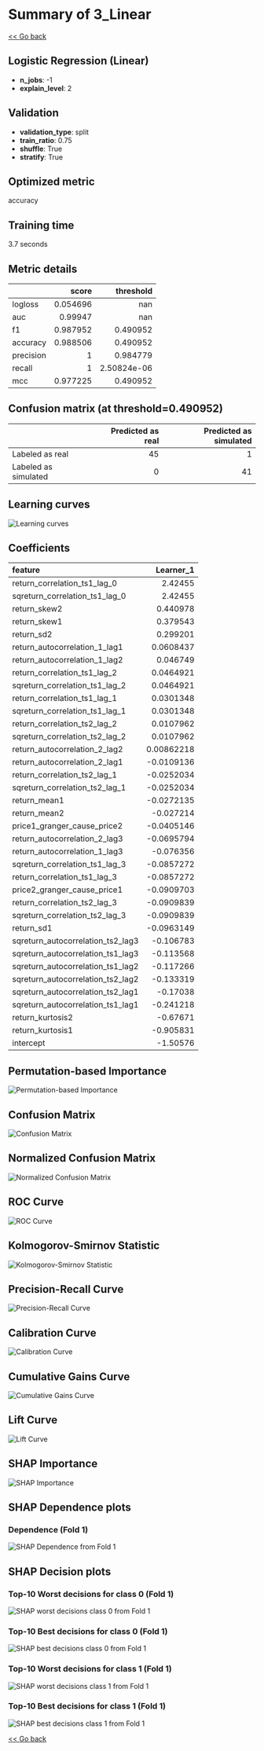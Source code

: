 # Summary of 3_Linear

[<< Go back](../README.md)


## Logistic Regression (Linear)
- **n_jobs**: -1
- **explain_level**: 2

## Validation
 - **validation_type**: split
 - **train_ratio**: 0.75
 - **shuffle**: True
 - **stratify**: True

## Optimized metric
accuracy

## Training time

3.7 seconds

## Metric details
|           |    score |     threshold |
|:----------|---------:|--------------:|
| logloss   | 0.054696 | nan           |
| auc       | 0.99947  | nan           |
| f1        | 0.987952 |   0.490952    |
| accuracy  | 0.988506 |   0.490952    |
| precision | 1        |   0.984779    |
| recall    | 1        |   2.50824e-06 |
| mcc       | 0.977225 |   0.490952    |


## Confusion matrix (at threshold=0.490952)
|                      |   Predicted as real |   Predicted as simulated |
|:---------------------|--------------------:|-------------------------:|
| Labeled as real      |                  45 |                        1 |
| Labeled as simulated |                   0 |                       41 |

## Learning curves
![Learning curves](learning_curves.png)

## Coefficients
| feature                           |   Learner_1 |
|:----------------------------------|------------:|
| return_correlation_ts1_lag_0      |  2.42455    |
| sqreturn_correlation_ts1_lag_0    |  2.42455    |
| return_skew2                      |  0.440978   |
| return_skew1                      |  0.379543   |
| return_sd2                        |  0.299201   |
| return_autocorrelation_1_lag1     |  0.0608437  |
| return_autocorrelation_1_lag2     |  0.046749   |
| return_correlation_ts1_lag_2      |  0.0464921  |
| sqreturn_correlation_ts1_lag_2    |  0.0464921  |
| return_correlation_ts1_lag_1      |  0.0301348  |
| sqreturn_correlation_ts1_lag_1    |  0.0301348  |
| return_correlation_ts2_lag_2      |  0.0107962  |
| sqreturn_correlation_ts2_lag_2    |  0.0107962  |
| return_autocorrelation_2_lag2     |  0.00862218 |
| return_autocorrelation_2_lag1     | -0.0109136  |
| return_correlation_ts2_lag_1      | -0.0252034  |
| sqreturn_correlation_ts2_lag_1    | -0.0252034  |
| return_mean1                      | -0.0272135  |
| return_mean2                      | -0.027214   |
| price1_granger_cause_price2       | -0.0405146  |
| return_autocorrelation_2_lag3     | -0.0695794  |
| return_autocorrelation_1_lag3     | -0.076356   |
| sqreturn_correlation_ts1_lag_3    | -0.0857272  |
| return_correlation_ts1_lag_3      | -0.0857272  |
| price2_granger_cause_price1       | -0.0909703  |
| return_correlation_ts2_lag_3      | -0.0909839  |
| sqreturn_correlation_ts2_lag_3    | -0.0909839  |
| return_sd1                        | -0.0963149  |
| sqreturn_autocorrelation_ts2_lag3 | -0.106783   |
| sqreturn_autocorrelation_ts1_lag3 | -0.113568   |
| sqreturn_autocorrelation_ts1_lag2 | -0.117266   |
| sqreturn_autocorrelation_ts2_lag2 | -0.133319   |
| sqreturn_autocorrelation_ts2_lag1 | -0.17038    |
| sqreturn_autocorrelation_ts1_lag1 | -0.241218   |
| return_kurtosis2                  | -0.67671    |
| return_kurtosis1                  | -0.905831   |
| intercept                         | -1.50576    |


## Permutation-based Importance
![Permutation-based Importance](permutation_importance.png)
## Confusion Matrix

![Confusion Matrix](confusion_matrix.png)


## Normalized Confusion Matrix

![Normalized Confusion Matrix](confusion_matrix_normalized.png)


## ROC Curve

![ROC Curve](roc_curve.png)


## Kolmogorov-Smirnov Statistic

![Kolmogorov-Smirnov Statistic](ks_statistic.png)


## Precision-Recall Curve

![Precision-Recall Curve](precision_recall_curve.png)


## Calibration Curve

![Calibration Curve](calibration_curve_curve.png)


## Cumulative Gains Curve

![Cumulative Gains Curve](cumulative_gains_curve.png)


## Lift Curve

![Lift Curve](lift_curve.png)



## SHAP Importance
![SHAP Importance](shap_importance.png)

## SHAP Dependence plots

### Dependence (Fold 1)
![SHAP Dependence from Fold 1](learner_fold_0_shap_dependence.png)

## SHAP Decision plots

### Top-10 Worst decisions for class 0 (Fold 1)
![SHAP worst decisions class 0 from Fold 1](learner_fold_0_shap_class_0_worst_decisions.png)
### Top-10 Best decisions for class 0 (Fold 1)
![SHAP best decisions class 0 from Fold 1](learner_fold_0_shap_class_0_best_decisions.png)
### Top-10 Worst decisions for class 1 (Fold 1)
![SHAP worst decisions class 1 from Fold 1](learner_fold_0_shap_class_1_worst_decisions.png)
### Top-10 Best decisions for class 1 (Fold 1)
![SHAP best decisions class 1 from Fold 1](learner_fold_0_shap_class_1_best_decisions.png)

[<< Go back](../README.md)
